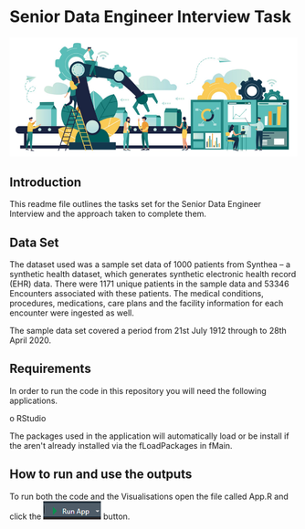 # Senior Data Engineer Interview Task

![Data Engineering](https://github.com/Ewan-Driver/SnrDatEng/blob/main/DE.PNG?raw=true)


## Introduction

This readme file outlines the tasks set for the Senior Data Engineer Interview and the approach taken to complete them.

## Data Set

The dataset used was a sample set data of 1000 patients from Synthea – a synthetic health dataset, which generates synthetic electronic health record (EHR) data.
There were 1171 unique patients in the sample data and 53346 Encounters associated with these patients.
The medical conditions, procedures, medications, care plans and the facility information for each encounter were ingested as well.

The sample data set covered a period from 21st July 1912 through to 28th April 2020.


## Requirements
In order to run the code in this repository you will need the following applications.

o	RStudio

The packages used in the application will automatically load or be install if the aren't already installed via the fLoadPackages in fMain.



## How to run and use the outputs

To run both the code and the Visualisations open the file called App.R and click the ![Run App](https://github.com/Ewan-Driver/SnrDatEng/blob/main/RunApp.PNG?raw=true) button.